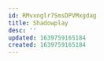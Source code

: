 ```yaml
---
id: RMvxnglr7SmsDPVMxgdag
title: Shadowplay
desc: ''
updated: 1639759165184
created: 1639759165184
---
```


